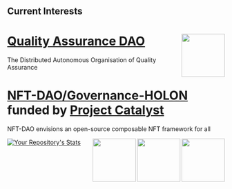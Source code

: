 ## Current Interests
<a href="https://github.com/Quality-Assurance-DAO"><img src="https://github.com/Quality-Assurance-DAO/DAO-Open-Source/blob/main/Documents/Binary/QA-DAO-LOGO.jpg" align="right" width="100">
[Quality Assurance DAO](https://github.com/Quality-Assurance-DAO)
============================================================
The Distributed Autonomous Organisation of Quality Assurance

[NFT-DAO/Governance-HOLON](https://github.com/NFT-DAO/Governance-HOLON) funded by [Project Catalyst](https://cardano.ideascale.com/a/index)
============================================================
NFT-DAO envisions an open-source composable NFT framework for all 

<a href="https://nft-dao.org/"><img src="https://github.com/NFT-DAO/Governance-HOLON/blob/main/Business-Plan/14-Our-Appendix/Graphics/Transparent_Logo_Small_On_White.png" align="right" width="100">
  
<a href="https://cardano.ideascale.com/a/index"><img src="https://github.com/NFT-DAO/Governance-HOLON/blob/main/Business-Plan/14-Our-Appendix/Graphics/ideascale.png" align="right" width="100">
<a href="https://cardano.org/"><img src="https://github.com/NFT-DAO/Governance-HOLON/blob/main/Business-Plan/14-Our-Appendix/Graphics/cardano-logo-2.png" align="right" width="100">

![Your Repository's Stats](https://github-readme-stats.vercel.app/api?username=stephen-rowan&show_icons=true)

